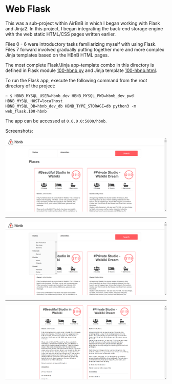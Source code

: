 # Web Flask

This was a sub-project within AirBnB in which I began working with Flask
and Jinja2. In this project, I began integrating the back-end storage engine
with the web static HTML/CSS pages written earlier.

Files 0 - 6 were introductory tasks familiarizing myself with
using Flask. Files 7 forward involved gradually putting together more and more
complex Jinja templates based on the HBnB HTML pages.

The most complete Flask/Jinja app-template combo in this directory is defined
in Flask module [100-hbnb.py](./100-hbnb.py) and Jinja template
[100-hbnb.html](./100-hbnb.html).

To run the Flask app, execute the following command from the root directory
of the project:

```
~ $ HBNB_MYSQL_USER=hbnb_dev HBNB_MYSQL_PWD=hbnb_dev_pwd HBNB_MYSQL_HOST=localhost
HBNB_MYSQL_DB=hbnb_dev_db HBNB_TYPE_STORAGE=db python3 -m web_flask.100-hbnb
```

The app can be accessed at `0.0.0.0:5000/hbnb`.

Screenshots:
<p align="center">
  <img src="https://github.com/anteneh2121/AirBnB_clone_v2/blob/master/web_flask/static/images/hbnb_screenshot_0.png"
       alt="HolbertonBnB logo">
</p>

---

<p align="center">
  <img src="https://github.com/anteneh2121/AirBnB_clone_v2/blob/master/web_flask/static/images/hbnb_screenshot_1.png"
       alt="HolbertonBnB logo">
</p>

---

<p align="center">
  <img src="https://github.com/anteneh2121/AirBnB_clone_v2/blob/master/web_flask/static/images/hbnb_screenshot_2.png"
       alt="HolbertonBnB logo">
</p>

